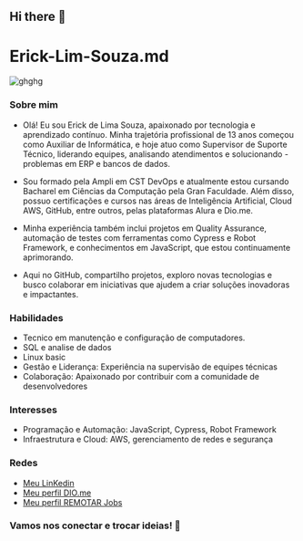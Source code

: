 ## Hi there 👋

<!--
**Erick-Lim-Souza/Erick-Lim-Souza** is a ✨ _special_ ✨ repository because its `README.md` (this file) appears on your GitHub profile.

Here are some ideas to get you started:

- 🔭 I’m currently working on ...
- 🌱 I’m currently learning ...
- 👯 I’m looking to collaborate on ...
- 🤔 I’m looking for help with ...
- 💬 Ask me about ...
- 📫 How to reach me: ...
- 😄 Pronouns: ...
- ⚡ Fun fact: ...
-->
# Erick-Lim-Souza.md


![ghghg](https://github.com/user-attachments/assets/32d21b35-4bb2-4438-b5d5-c7689ff541d6)

### Sobre mim

- Olá! Eu sou Erick de Lima Souza, apaixonado por tecnologia e aprendizado contínuo. Minha trajetória profissional de 13 anos começou como Auxiliar de Informática, e hoje atuo como Supervisor de Suporte Técnico, liderando equipes, analisando atendimentos e solucionando - problemas em ERP e bancos de dados.

- Sou formado pela Ampli em CST DevOps e atualmente estou cursando Bacharel em Ciências da Computação pela Gran Faculdade. Além disso, possuo certificações e cursos nas áreas de Inteligência Artificial, Cloud AWS, GitHub, entre outros, pelas plataformas Alura e Dio.me.

- Minha experiência também inclui projetos em Quality Assurance, automação de testes com ferramentas como Cypress e Robot Framework, e conhecimentos em JavaScript, que estou continuamente aprimorando.

- Aqui no GitHub, compartilho projetos, exploro novas tecnologias e busco colaborar em iniciativas que ajudem a criar soluções inovadoras e impactantes.

### Habilidades
- Tecnico em manutenção e configuração de computadores.
- SQL e analise de dados
- Linux basic
- Gestão e Liderança: Experiência na supervisão de equipes técnicas
- Colaboração: Apaixonado por contribuir com a comunidade de desenvolvedores


### Interesses

- Programação e Automação: JavaScript, Cypress, Robot Framework
- Infraestrutura e Cloud: AWS, gerenciamento de redes e segurança


### Redes

- [Meu LinKedin](https://www.linkedin.com/in/erick-souza-70404686/ "Meu LinKedin")
- [Meu perfil DIO.me](https://www.dio.me/users/erickdelimasouza "Meu perfil DIO.me")
- [Meu perfil REMOTAR Jobs](https://remotar.com.br/user-profile/ericksouza")

### Vamos nos conectar e trocar ideias! 🚀


